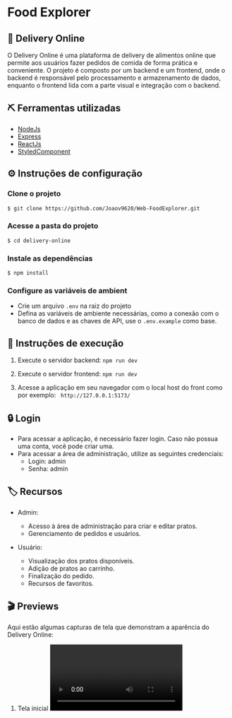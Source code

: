 <h1>
  Food Explorer
</h1>

## 🛒 Delivery Online 
O Delivery Online é uma plataforma de delivery de alimentos online que permite aos usuários fazer pedidos de comida de forma prática e conveniente. O projeto é composto por um backend e um frontend, onde o backend é responsável pelo processamento e armazenamento de dados, enquanto o frontend lida com a parte visual e integração com o backend.

## ⛏️ Ferramentas utilizadas
- [NodeJs](https://nodejs.org/en)
- [Express](https://expressjs.com/en/5x/api.html)
- [ReactJs](https://react.dev/)
- [StyledComponent](https://styled-components.com/)

## ⚙️ Instruções de configuração
### Clone o projeto
```
$ git clone https://github.com/Joaov9620/Web-FoodExplorer.git
```
### Acesse a pasta do projeto
```
$ cd delivery-online
```

### Instale as dependências
```
$ npm install
```

###  Configure as variáveis de ambient
- Crie um arquivo `.env` na raiz do projeto
- Defina as variáveis de ambiente necessárias, como a conexão com o banco de dados e as chaves de API, use o `.env.example` como base.

## 🔧 Instruções de execução
1.  Execute o servidor backend: `npm run dev`

2.  Execute o servidor frontend: `npm run dev`

3.  Acesse a aplicação em seu navegador com o local host do front como por exemplo:
` http://127.0.0.1:5173/`

## 🔒 Login

-   Para acessar a aplicação, é necessário fazer login. Caso não possua uma conta, você pode criar uma.
-   Para acessar a área de administração, utilize as seguintes credenciais:
    -   Login: admin
    -   Senha: admin

## 🏷️ Recursos

-   Admin:
    
    -   Acesso à área de administração para criar e editar pratos.
    -   Gerenciamento de pedidos e usuários.
-   Usuário:
    
    -   Visualização dos pratos disponíveis.
    -   Adição de pratos ao carrinho.
    -   Finalização do pedido.
    -   Recursos de favoritos.

## 🎬 Previews

Aqui estão algumas capturas de tela que demonstram a aparência do Delivery Online:

 1. Tela inicial
![Home](https://i.imgur.com/Ne7qdSh.mp4)
